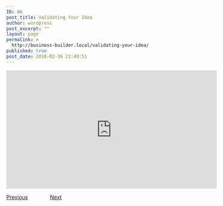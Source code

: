 ```yaml
---
ID: 86
post_title: Validating Your Idea
author: wordpress
post_excerpt: ""
layout: page
permalink: >
  http://business-builder.local/validating-your-idea/
published: true
post_date: 2018-02-16 21:40:51
---
```

<iframe src="https://www.youtube.com/embed/3_A5JNLeHAQ" width="560" height="315" frameborder="0" allowfullscreen="allowfullscreen"></iframe>

<a href="http://business-builder.local/idea-development/">Previous</a>               <a href="http://business-builder.local/whats-your-idea/">Next</a>